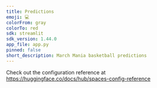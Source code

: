 ```yaml
---
title: Predictions
emoji: 💻
colorFrom: gray
colorTo: red
sdk: streamlit
sdk_version: 1.44.0
app_file: app.py
pinned: false
short_description: March Mania basketball predictions
---
```


Check out the configuration reference at https://huggingface.co/docs/hub/spaces-config-reference
